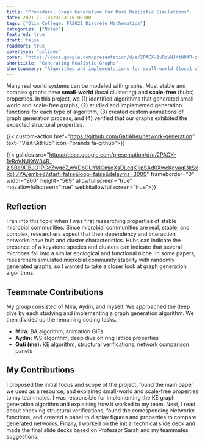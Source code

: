 ```yaml
---
title: "Procedural Graph Generation For More Realistic Simulations"
date: 2021-12-18T23:23:16-05:00
tags: ["Olin College: FA2021 Discrete Mathematics"]
categories: ["Notes"]
featured: true
draft: false
readmore: true
covertype: "gslides"
cover: "https://docs.google.com/presentation/d/e/2PACX-1vRoVNJKtW84R-zlSBe9CBJO1PGcZwgc7_wVDoCUYklCmjqXsDLeqK1ipSAd0XweKgvaql3kSxRcF7YA/embed?start=false&loop=false&delayms=3000"
shorttitle: "Generating Realistic Graphs"
shortsummary: "Algorithms and implementations for small-world (local clustering) and scale-free (hubs) graphs"
---
```


Many real world systems can be modeled with graphs. Most stable and complex graphs have **small-world** (local clustering) and **scale-free** (hubs) properties. In this project, we (1) identified algorithms that generated small-world and scale-free graphs, (2) studied and implemented generation functions for each type of algorithm, (3) created custom animations of graph generation process, and (4) verified that our graphs exhibited the expected structural properties.

{{< custom-action href="https://github.com/GatiAher/network-generation" text="Visit GitHub" icon="brands fa-github">}}

{{< gslides src="https://docs.google.com/presentation/d/e/2PACX-1vRoVNJKtW84R-zlSBe9CBJO1PGcZwgc7_wVDoCUYklCmjqXsDLeqK1ipSAd0XweKgvaql3kSxRcF7YA/embed?start=false&loop=false&delayms=3000" frameborder="0" width="960" height="569" allowfullscreen="true" mozallowfullscreen="true" webkitallowfullscreen="true">}}

<!--more-->

## Reflection

I ran into this topic when I was first researching properties of stable microbial communities. Since microbial communities are real, stable, and complex, researchers expect that their dependency and interaction networks have hub and cluster characteristics. Hubs can indicate the presence of a keystone species and clusters can indicate that several microbes fall into a similar ecological and functional niche. In some papers, researchers simulated microbial community stability with randomly generated graphs, so I wanted to take a closer look at graph generation algorithms.

## Teammate Contributions

My group consisted of Mira, Aydin, and myself. We approached the deep dive by each studying and implementing a graph generation algorithm. We then divided up the remaining coding tasks.

- **Mira:** BA algorithm, animation GIFs
- **Aydin:** WS algorithm, deep dive on ring lattice properties
- **Gati (me):** KE algorithm, structural verifications, network comparison panels

## My Contributions

I proposed the initial focus and scope of the project, found the main paper we used as a resource, and explained small-world and scale-free properties to my teammates. I was responsible for implementing the KE graph generation algorithm and explaining how it worked to my team. Next, I read about checking structural verifications, found the corresponding Networkx functions, and created a panel to display figures and properties to compare generated networks. Finally, I worked on the initial technical slide deck and made the final slide decks based on Professor Sarah and my teammates suggestions.
